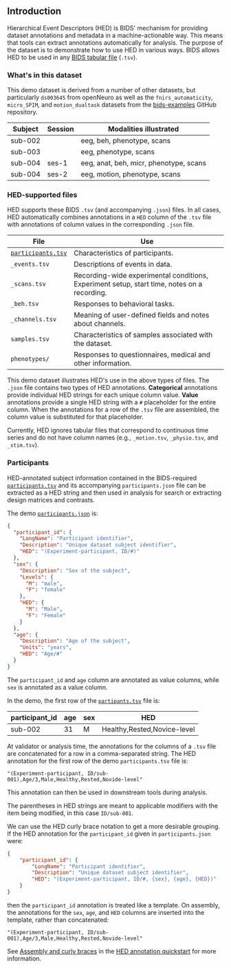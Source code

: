 ## Introduction

Hierarchical Event Descriptors (HED) is BIDS' mechanism for providing 
dataset annotations and metadata in a machine-actionable way.
This means that tools can extract annotations automatically for analysis.
The purpose of the dataset is to demonstrate how to use HED in various ways.
BIDS allows HED to be used in any
[BIDS tabular file](https://bids-specification.readthedocs.io/en/stable/common-principles.html#tabular-files) (`.tsv`).

### What's in this dataset

This demo dataset is derived from a number of other datasets,
but particularly `ds003645` from openNeuro as well as the
`fnirs_automaticity`, `micro_SPIM`, and `motion_dualtask` datasets
from the [bids-examples](https://github.com/bids-standard/bids-examples)
GitHub repository.

| Subject | Session | Modalities illustrated     |
| ------- |---------|----------------------------|  
| sub-002 |         | eeg, beh, phenotype, scans | 
| sub-003 |         | eeg, phenotype, scans |
| sub-004 | ses-1   | eeg, anat, beh, micr, phenotype, scans |
| sub-004 | ses-2   | eeg, motion, phenotype, scans | 


### HED-supported files

HED supports these BIDS `.tsv` (and accompanying `.json`) files.
In all cases, HED automatically combines annotations in a `HED`
column of the `.tsv` file with annotations of column values
in the corresponding `.json` file.


| File                                | Use | 
|-------------------------------------|-----| 
| [`participants.tsv`](#participants) | Characteristics of participants. |
| `_events.tsv`                       | Descriptions of events in data. |
| `_scans.tsv`                        | Recording-wide experimental conditions, <br/>Experiment setup, start time, notes on a recording. |
| `_beh.tsv`                          | Responses to behavioral tasks. |
| `_channels.tsv`                     | Meaning of user-defined fields and notes about channels. |
| `samples.tsv`                       | Characteristics of samples associated with the dataset. |
| `phenotypes/`                       | Responses to questionnaires, medical and other information. |

This demo dataset illustrates HED's use in the above types of files.
The `.json` file contains two types of HED annotations.
**Categorical** annotations provide individual HED strings for each
unique column value. **Value** annotations provide a single
HED string with a `#` placeholder for the entire column.
When the annotations for a row of the `.tsv` file are assembled,
the column value is substituted for that placeholder.

Currently, HED ignores tabular files that correspond to continuous time series
and do not have column names
(e.g., `_motion.tsv`, `_physio.tsv`, and `_stim.tsv`).

### Participants
HED-annotated subject information contained in the BIDS-required 
[`participants.tsv`](https://bids-specification.readthedocs.io/en/stable/modality-agnostic-files.html#participants-file)
and its accompanying `participants.json` file can be extracted
as a HED string and then used in analysis for search or extracting design
matrices and contrasts.

The demo [`participants.json`](participants.json) is:

```json
{
  "participant_id": {
    "LongName": "Participant identifier",
    "Description": "Unique dataset subject identifier",
    "HED": "(Experiment-participant, ID/#)"
  },
  "sex": {
    "Description": "Sex of the subject",
    "Levels": {
      "M": "male",
      "F": "female"
    },
    "HED": {
      "M": "Male",
      "F": "Female"
    }
  },
  "age": {
    "Description": "Age of the subject",
    "Units": "years",
    "HED": "Age/#"
  }
}
```

The `participant_id` and `age` column are annotated as value columns,
while `sex` is annotated as a value column.

In the demo, the first row of the [`partipants.tsv`](participants.tsv) file is:

| participant_id | age | sex | HED |
| -------------- | --- | --- | --- |
| sub-002 | 31 | M | Healthy,Rested,Novice-level |

At validator or analysis time, the annotations for the columns of a `.tsv`
file are concatenated for a row in a comma-separated string. 
The HED annotation for the first row of the demo `participants.tsv` file is:

```code 
"(Experiment-participant, ID/sub-001),Age/3,Male,Healthy,Rested,Novide-level"
```

This annotation can then be used in downstream tools during analysis.

The parentheses in HED strings are meant to applicable modifiers with
the item being modified, in this case `ID/sub-001`.

We can use the HED curly brace notation to get a more desirable grouping.
If the HED annotation for the `participant_id` given in `participants.json` were:

```json
{
    "participant_id": {
        "LongName": "Participant identifier",
        "Description": "Unique dataset subject identifier",
        "HED": "(Experiment-participant, ID/#, {sex}, {age}, {HED})"
    }
}
```

then the `participant_id` annotation is treated like a template.
On assembly, the annotations for the `sex`, `age`, and `HED` columns
are inserted into the template, rather than concatenated:

```code
"(Experiment-participant, ID/sub-001),Age/3,Male,Healthy,Rested,Novide-level"
```

See [Assembly and curly braces](https://www.hed-resources.org/en/latest/HedAnnotationQuickstart.html#assembly-and-curly-braces)
in the [HED annotation quickstart](https://www.hed-resources.org/en/latest/HedAnnotationQuickstart.html#) for more information.